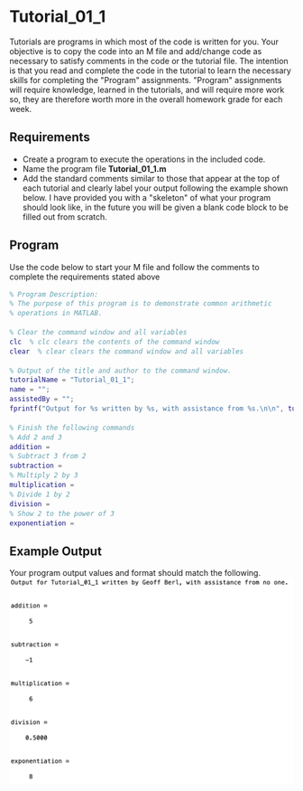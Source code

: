 # Tutorial\_01\_1
Tutorials are programs in which most of the code is written for you. Your objective is to copy the code into an M file and add/change code as necessary to satisfy comments in the code or the tutorial file.
The intention is that you read and complete the code in the tutorial to learn the necessary skills for completing the "Program" assignments. "Program" assignments will require knowledge, learned in the tutorials, and will require more work so, they are therefore worth more in the overall homework grade for each week.
## Requirements
* Create a program to execute the operations in the included code.
* Name the program file **Tutorial\_01\_1.m**
* Add the standard comments similar to those that appear at the top of each tutorial and clearly label your output following the example shown below. I have provided you with a "skeleton" of what your program should look like, in the future you will be given a blank code block to be filled out from scratch.

## Program
Use the code below to start your M file and follow the comments to complete the requirements stated above

```Matlab
% Program Description:
% The purpose of this program is to demonstrate common arithmetic
% operations in MATLAB.

% Clear the command window and all variables
clc  % clc clears the contents of the command window
clear  % clear clears the command window and all variables

% Output of the title and author to the command window.
tutorialName = "Tutorial_01_1";
name = "";
assistedBy = "";
fprintf("Output for %s written by %s, with assistance from %s.\n\n", tutorialName, name, assistedBy)

% Finish the following commands
% Add 2 and 3
addition =
% Subtract 3 from 2
subtraction =
% Multiply 2 by 3
multiplication =
% Divide 1 by 2
division =
% Show 2 to the power of 3
exponentiation =

```
## Example Output
Your program output values and format should match the following.
![Tutorial_01_1_Example_Output.png](Tutorial_01_1_Example_Output.png)